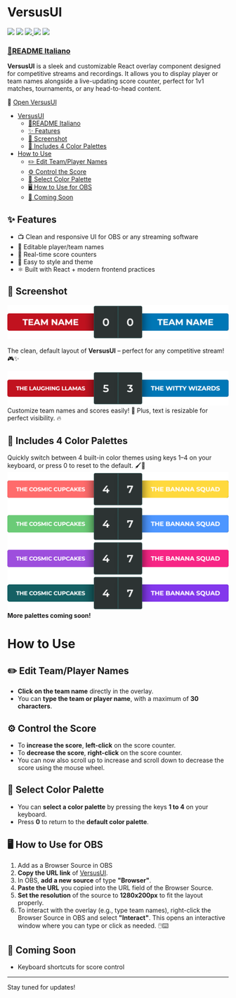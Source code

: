 # VersusUI

<p>
  <img src="https://img.shields.io/badge/React-20232A?style=for-the-badge&logo=react&logoColor=61DAFB" />
  <img src="https://img.shields.io/badge/styled--components-DB7093?style=for-the-badge&logo=styled-components&logoColor=white" />
  <a href="https://moreee-sa.github.io/VersusUI/">
    <img src="https://img.shields.io/badge/GitHub%20Pages-222222?style=for-the-badge&logo=github%20Pages&logoColor=white" />
  </a>
  <img src="https://img.shields.io/badge/Twitch-9146FF?style=for-the-badge&logo=twitch&logoColor=white" />
  <img src="https://img.shields.io/badge/YouTube-FF0000?style=for-the-badge&logo=youtube&logoColor=white" />
</p>


### [📜README Italiano](README.it.md)


**VersusUI** is a sleek and customizable React overlay component designed for competitive streams and recordings. It allows you to display player or team names alongside a live-updating score counter, perfect for 1v1 matches, tournaments, or any head-to-head content.

🔗 [Open VersusUI](https://moreee-sa.github.io/VersusUI/)

- [VersusUI](#versusui)
    - [📜README Italiano](#readme-italiano)
  - [✨ Features](#-features)
  - [📸 Screenshot](#-screenshot)
  - [🎨 Includes 4 Color Palettes](#-includes-4-color-palettes)
- [How to Use](#how-to-use)
  - [✏️ Edit Team/Player Names](#️-edit-teamplayer-names)
  - [⚙️ Control the Score](#️-control-the-score)
  - [🎨 Select Color Palette](#-select-color-palette)
  - [🖥️ How to Use for OBS](#️-how-to-use-for-obs)
  - [🚀 Coming Soon](#-coming-soon)

## ✨ Features
- 📺 Clean and responsive UI for OBS or any streaming software
- 📝 Editable player/team names
- 🔢 Real-time score counters
- 🎨 Easy to style and theme
- ⚛️ Built with React + modern frontend practices


## 📸 Screenshot
![VersusUI Screenshot Overview 0](screenshot/VersusUI-overview_0.png)

The clean, default layout of **VersusUI** – perfect for any competitive stream! 🎮✨

![VersusUI Screenshot Overview 1](screenshot/VersusUI-overview_1.png)
Customize team names and scores easily! 🎯 Plus, text is resizable for perfect visibility. 🔥


## 🎨 Includes 4 Color Palettes
Quickly switch between 4 built-in color themes using keys 1–4 on your keyboard, or press 0 to reset to the default. 🖌️🎉
![VersusUI Screenshot Overview 1](screenshot/VersusUI-overview_2.png)
**More palettes coming soon!**


# How to Use


## ✏️ Edit Team/Player Names
- **Click on the team name** directly in the overlay.
- You can **type the team or player name**, with a maximum of **30 characters**.


## ⚙️ Control the Score
- To **increase the score**, **left-click** on the score counter.
- To **decrease the score**, **right-click** on the score counter.
- You can now also scroll up to increase and scroll down to decrease the score using the mouse wheel.


## 🎨 Select Color Palette
- You can **select a color palette** by pressing the keys **1 to 4** on your keyboard.
- Press **0** to return to the **default color palette**.


##  🖥️ How to Use for OBS
1. Add as a Browser Source in OBS
2. **Copy the URL link** of [VersusUI](https://moreee-sa.github.io/VersusUI/#/overlay).
3. In OBS, **add a new source** of type **"Browser"**.
4. **Paste the URL** you copied into the URL field of the Browser Source.
5. **Set the resolution** of the source to **1280x200px** to fit the layout properly.
6. To interact with the overlay (e.g., type team names), right-click the Browser Source in OBS and select **"Interact"**. This opens an interactive window where you can type or click as needed. 🖱️⌨️


## 🚀 Coming Soon
- Keyboard shortcuts for score control

---

Stay tuned for updates!